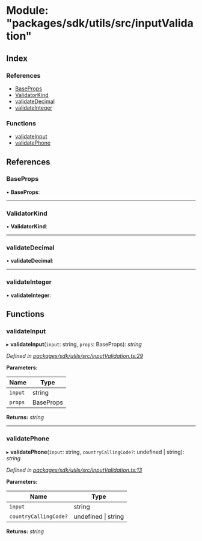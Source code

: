 # Module: "packages/sdk/utils/src/inputValidation"

## Index

### References

* [BaseProps](_packages_sdk_utils_src_inputvalidation_.md#baseprops)
* [ValidatorKind](_packages_sdk_utils_src_inputvalidation_.md#validatorkind)
* [validateDecimal](_packages_sdk_utils_src_inputvalidation_.md#validatedecimal)
* [validateInteger](_packages_sdk_utils_src_inputvalidation_.md#validateinteger)

### Functions

* [validateInput](_packages_sdk_utils_src_inputvalidation_.md#validateinput)
* [validatePhone](_packages_sdk_utils_src_inputvalidation_.md#validatephone)

## References

###  BaseProps

• **BaseProps**:

___

###  ValidatorKind

• **ValidatorKind**:

___

###  validateDecimal

• **validateDecimal**:

___

###  validateInteger

• **validateInteger**:

## Functions

###  validateInput

▸ **validateInput**(`input`: string, `props`: BaseProps): *string*

*Defined in [packages/sdk/utils/src/inputValidation.ts:29](https://github.com/medhak1/celo-monorepo/blob/master/packages/sdk/utils/src/inputValidation.ts#L29)*

**Parameters:**

Name | Type |
------ | ------ |
`input` | string |
`props` | BaseProps |

**Returns:** *string*

___

###  validatePhone

▸ **validatePhone**(`input`: string, `countryCallingCode?`: undefined | string): *string*

*Defined in [packages/sdk/utils/src/inputValidation.ts:13](https://github.com/medhak1/celo-monorepo/blob/master/packages/sdk/utils/src/inputValidation.ts#L13)*

**Parameters:**

Name | Type |
------ | ------ |
`input` | string |
`countryCallingCode?` | undefined &#124; string |

**Returns:** *string*
